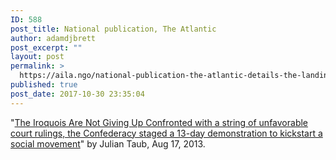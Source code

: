 ```yaml
---
ID: 588
post_title: National publication, The Atlantic
author: adamdjbrett
post_excerpt: ""
layout: post
permalink: >
  https://aila.ngo/national-publication-the-atlantic-details-the-landing-of-the-two-row-wampum-renewal-campaign-in-nyc/
published: true
post_date: 2017-10-30 23:35:04
---
```


"[The Iroquois Are Not Giving Up Confronted with a string of unfavorable court rulings, the Confederacy staged a 13-day demonstration to kickstart a social movement](https://www.theatlantic.com/national/archive/2013/08/the-iroquois-are-not-giving-up/278787/)" by Julian Taub, Aug 17, 2013.
